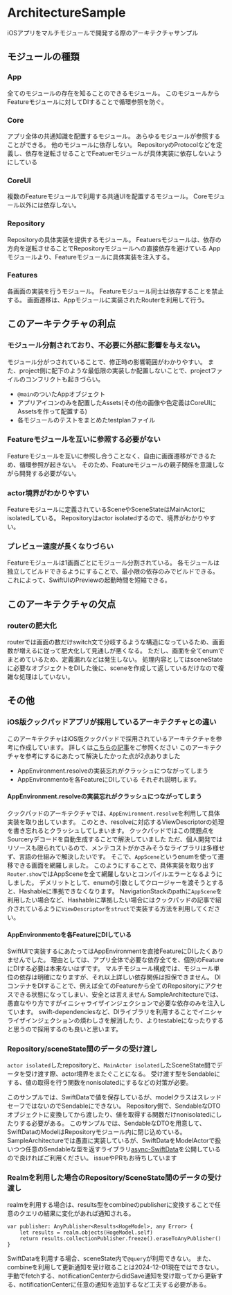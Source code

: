 # ArchitectureSample
iOSアプリをマルチモジュールで開発する際のアーキテクチャサンプル

## モジュールの種類
### App
全てのモジュールの存在を知ることのできるモジュール。
このモジュールからFeatureモジュールに対してDIすることで循環参照を防ぐ。

### Core
アプリ全体の共通知識を配置するモジュール。
あらゆるモジュールが参照することができる。
他のモジュールに依存しない。
RepositoryのProtocolなどを定義し、依存を逆転させることでFeatuerモジュールが具体実装に依存しないようにしている

### CoreUI
複数のFeatureモジュールで利用する共通UIを配置するモジュール。
Coreモジュール以外には依存しない。

### Repository
Repositoryの具体実装を提供するモジュール。
Featuersモジュールは、依存の方向を逆転させることでRepositoryモジュールへの直接依存を避けている
Appモジュールより、Featureモジュールに具体実装を注入する。

### Features
各画面の実装を行うモジュール。
Featureモジュール同士は依存することを禁止する。
画面遷移は、Appモジュールに実装されたRouterを利用して行う。

## このアーキテクチャの利点
### モジュール分割されており、不必要に外部に影響を与えない。
モジュール分がつされていることで、修正時の影響範囲がわかりやすい。
また、project側に配下のような最低限の実装しか配置しないことで、projectファイルのコンフリクトも起きづらい。
- `@main`のついたAppオブジェクト
- アプリアイコンのみを配置したAssets(その他の画像や色定義はCoreUIにAssetsを作って配置する)
- 各モジュールのテストをまとめたtestplanファイル

### Featureモジュールを互いに参照する必要がない
Featureモジュールを互いに参照し合うことなく、自由に画面遷移ができるため、循環参照が起きない。
そのため、Featureモジュールの親子関係を意識しながら開発する必要がない。

### actor境界がわかりやすい
Featureモジュールに定義されているSceneやSceneStateはMainActorにisolatedしている。
Repositoryはactor isolatedするので、境界がわかりやすい。

### プレビュー速度が長くなりづらい
Featureモジュールは1画面ごとにモジュール分割されている。
各モジュールは独立してビルドできるようにすることで、最小限の依存のみでビルドできる。
これによって、SwiftUIのPreviewの起動時間を短縮できる。

## このアーキテクチャの欠点
### routerの肥大化
routerでは画面の数だけswitch文で分岐するような構造になっているため、画面数が増えるに従って肥大化して見通しが悪くなる。
ただし、画面を全てenumでまとめているため、定義漏れなどは発生しない。
処理内容としてはsceneStateに必要なオブジェクトをDIした後に、sceneを作成して返しているだけなので複雑な処理はしていない。

## その他
### iOS版クックパッドアプリが採用しているアーキテクチャとの違い
このアーキテクチャはiOS版クックパッドで採用されているアーキテクチャを参考に作成しています。
詳しくは[こちらの記事](https://techlife.cookpad.com/entry/2021/06/16/110000)をご参照ください
このアーキテクチャを参考にするにあたって解決したかった点が2点ありました
- AppEnvironment.resolveの実装忘れがクラッシュにつながってしまう
- AppEnvironmentoを各FeatureにDIしている
それぞれ説明します。

#### AppEnvironment.resolveの実装忘れがクラッシュにつながってしまう
クックパッドのアーキテクチャでは、`AppEnvironment.resolve`を利用して具体実装を取り出しています。
このとき、resolveに対応するViewDescriptorの処理を書き忘れるとクラッシュしてしまいます。
クックパッドではこの問題点をSourceryデコードを自動生成することで解決していました
ただ、個人開発ではリソースも限られているので、メンテコストがかさみそうなライブラリは多様せず、言語の仕組みで解決したいです。
そこで、`AppScene`というenumを使って遷移できる画面を網羅しました。
このようにすることで、具体実装を取り出す`Router.show`ではAppSceneを全て網羅しないとコンパイルエラーとなるようにしました。
デメリットとして、enumの引数としてクロージャーを渡そうとすると、Hashableに準拠できなくなります。
NavigationStackのpathに`AppScene`を利用したい場合など、Hashableに準拠したい場合にはクックパッドの記事で紹介されているように`ViewDescriptor`を`struct`で実装する方法を利用してください。

#### AppEnvironmentoを各FeatureにDIしている
SwiftUIで実装するにあたってはAppEnvironmentを直接FeatureにDIしたくありませんでした。
理由としては、アプリ全体で必要な依存全てを、個別のFeatureにDIする必要は本来ないはずです。
マルチモジュール構成では、モジュール単位の依存は明確になりますが、それ以上詳しい依存関係は担保できません。
DIコンテナをDIすることで、例えば全てのFeatureから全てのRepositoryにアクセスできる状態になってしまい、安全とは言えません
SampleArchitectureでは、愚直なやり方ですがイニシャライザインジェクションで必要な依存のみを注入しています。
swift-dependenciesなど、DIライブラリを利用することでイニシャライザインジェクションの煩わしさを解消したり、よりtestableになったりすると思うので採用するのも良いと思います。

### Repository/sceneState間のデータの受け渡し
`actor isolated`したrepositoryと、`MainActor isolated`したSceneState間でデータを受け渡す際、actor境界をまたぐことになる。
受け渡す型をSendableにする、値の取得を行う関数をnonisolatedにするなどの対策が必要。

このサンプルでは、SwiftDataで値を保存しているが、modelクラスはスレッドセーフではないのでSendableにできない。
Repository側で、SendableなDTOオブジェクトに変換してから渡したり、値を取得する関数だけnonisolatedにしたりする必要がある。
このサンプルでは、SendableなDTOを用意して、SwiftDataのModelはRepositoryモジュール内に閉じ込めている。
SampleArchitectureでは愚直に実装しているが、SwiftDataをModelActorで扱いつつ任意のSendableな型を返すライブラリ[async-SwiftData](https://github.com/suffle8422/async-SwiftData)を公開しているので良ければご利用ください。
issueやPRもお待ちしています

### Realmを利用した場合のRepository/SceneState間のデータの受け渡し
realmを利用する場合は、results型をcombineのpublisherに変換することで任意のクエリの結果に変化があれば通知される。
```
var publisher: AnyPublisher<Results<HogeModel>, any Error> {
    let results = realm.objects(HogeModel.self)
    return results.collectionPublisher.freeze().eraseToAnyPublisher()
}
```

SwiftDataを利用する場合、sceneState内で`@query`が利用できない。
また、combineを利用して更新通知を受け取ることは2024-12-01現在ではできない。
手動でfetchする、notificationCenterからdidSave通知を受け取ってから更新する、notificationCenterに任意の通知を追加するなど工夫する必要がある。
